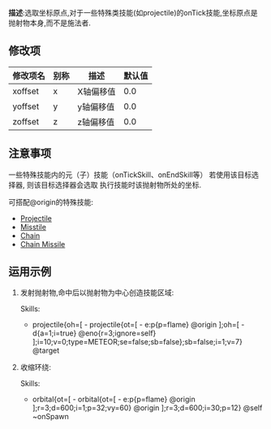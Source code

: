 **描述**:选取坐标原点,对于一些特殊类技能(如projectile)的onTick技能,坐标原点是抛射物本身,而不是施法者.

修改项
-----

| 修改项名 | 别称 | 描述 | 默认值 |
| -------- | ---- | ---- | ------ |
| xoffset | x | X轴偏移值 | 0.0 |
| yoffset | y | y轴偏移值 | 0.0 |
| zoffset | z | z轴偏移值 | 0.0 |

注意事项
--------

一些特殊技能内的元（子）技能（onTickSkill、onEndSkill等）
若使用该目标选择器, 则该目标选择器会选取  执行技能时该抛射物所处的坐标.  

可搭配@origin的特殊技能:  
- [Projectile](/技能/列表/Projectile)
- [Misstile](/技能/列表/Missile)
- [Chain](/技能/列表/Chain)
- [Chain Missile](/技能/列表/ChainMissile)

运用示例
-------

1. 发射抛射物,命中后以抛射物为中心创造技能区域:

    Skills:
    - projectile{oh=[  - projectile{ot=[  - e:p{p=flame} @origin ];oh=[  - d{a=1;i=true} @eno{r=3;ignore=self} ];i=10;v=0;type=METEOR;se=false;sb=false};sb=false;i=1;v=7} @target

2. 收缩环绕:

    Skills:
    - orbital{ot=[  - orbital{ot=[  - e:p{p=flame} @origin ];r=3;d=600;i=1;p=32;vy=60} @origin ];r=3;d=600;i=30;p=12} @self ~onSpawn